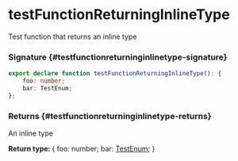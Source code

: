 # testFunctionReturningInlineType

Test function that returns an inline type

### Signature {#testfunctionreturninginlinetype-signature}

```typescript
export declare function testFunctionReturningInlineType(): {
    foo: number;
    bar: TestEnum;
};
```

### Returns {#testfunctionreturninginlinetype-returns}

An inline type

<b>Return type: </b>{     foo: number;     bar: [TestEnum](docs/simple-suite-test/testenum-enum); }

